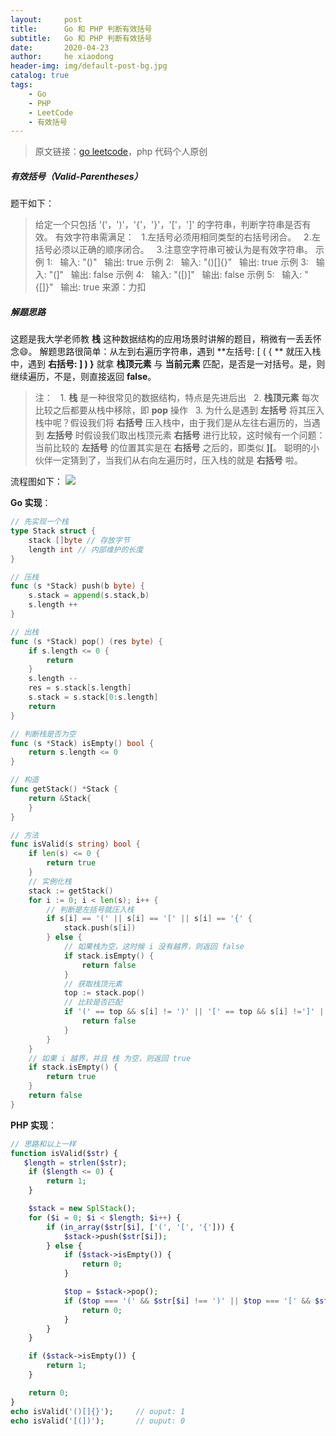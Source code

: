 ```yaml
---
layout:     post
title:      Go 和 PHP 判断有效括号
subtitle:   Go 和 PHP 判断有效括号
date:       2020-04-23
author:     he xiaodong
header-img: img/default-post-bg.jpg
catalog: true
tags:
    - Go
    - PHP
    - LeetCode
    - 有效括号
---
```


> 原文链接：[go leetcode](https://github.com/wx-satellite/learning-algorithm)，php 代码个人原创

##### 有效括号（Valid-Parentheses）
题干如下：
> 给定一个只包括 '('，')'，'{'，'}'，'['，']' 的字符串，判断字符串是否有效。
有效字符串需满足：
&nbsp;&nbsp;1.左括号必须用相同类型的右括号闭合。
&nbsp;&nbsp;2.左括号必须以正确的顺序闭合。
&nbsp;&nbsp;3.注意空字符串可被认为是有效字符串。
示例 1:
&nbsp;&nbsp;输入: "()"
&nbsp;&nbsp;输出: true
示例 2:
&nbsp;&nbsp;输入: "()[]{}"
&nbsp;&nbsp;输出: true
示例 3:
&nbsp;&nbsp;输入: "(]"
&nbsp;&nbsp;输出: false
示例 4:
&nbsp;&nbsp;输入: "([)]"
&nbsp;&nbsp;输出: false
示例 5:
&nbsp;&nbsp;输入: "{[]}"
&nbsp;&nbsp;输出: true
来源：力扣

##### 解题思路
这题是我大学老师教 **栈** 这种数据结构的应用场景时讲解的题目，稍微有一丢丢怀念:smile:。
解题思路很简单：从左到右遍历字符串，遇到 **左括号:  [  (  { ** 就压入栈中，遇到 **右括号:  ]  )  }** 就拿 **栈顶元素** 与 **当前元素** 匹配，是否是一对括号。是，则继续遍历，不是，则直接返回 **false**。
> 注： 
&nbsp;&nbsp;1. **栈** 是一种很常见的数据结构，特点是先进后出
&nbsp;&nbsp;2. **栈顶元素** 每次比较之后都要从栈中移除，即 **pop** 操作
&nbsp;&nbsp;3. 为什么是遇到 **左括号** 将其压入栈中呢？假设我们将 **右括号** 压入栈中，由于我们是从左往右遍历的，当遇到 **左括号** 时假设我们取出栈顶元素 **右括号** 进行比较，这时候有一个问题：当前比较的 **左括号** 的位置其实是在 **右括号** 之后的，即类似 **][**。
聪明的小伙伴一定猜到了，当我们从右向左遍历时，压入栈的就是 **右括号** 啦。

流程图如下：
![](https://cdn.learnku.com/uploads/images/202004/15/21280/f63U1OLjQT.jpg!large)

**Go 实现**：
```go
// 先实现一个栈
type Stack struct {
    stack []byte // 存放字节
    length int // 内部维护的长度
}

// 压栈
func (s *Stack) push(b byte) {
    s.stack = append(s.stack,b)
    s.length ++
}

// 出栈
func (s *Stack) pop() (res byte) {
    if s.length <= 0 {
        return
    }
    s.length --
    res = s.stack[s.length]
    s.stack = s.stack[0:s.length]
    return
}

// 判断栈是否为空
func (s *Stack) isEmpty() bool {
    return s.length <= 0
}

// 构造
func getStack() *Stack {
    return &Stack{
    }
}

// 方法
func isValid(s string) bool {
    if len(s) <= 0 {
        return true
    }
    // 实例化栈
    stack := getStack()
    for i := 0; i < len(s); i++ {
        // 判断是左括号就压入栈
        if s[i] == '(' || s[i] == '[' || s[i] == '{' {
            stack.push(s[i])
        } else {
            // 如果栈为空，这时候 i 没有越界，则返回 false
            if stack.isEmpty() {
                return false
            }
            // 获取栈顶元素
            top := stack.pop()
            // 比较是否匹配
            if '(' == top && s[i] != ')' || '[' == top && s[i] !=']' || '{' == top && s[i] !='}'{
                return false
            }
        }
    }
    // 如果 i 越界，并且 栈 为空，则返回 true
    if stack.isEmpty() {
        return true
    }
    return false
}
```

**PHP 实现**：
```php
// 思路和以上一样
function isValid($str) {
   $length = strlen($str);
    if ($length <= 0) {
        return 1;
    }

    $stack = new SplStack();
    for ($i = 0; $i < $length; $i++) {
        if (in_array($str[$i], ['(', '[', '{'])) {
            $stack->push($str[$i]);
        } else {
            if ($stack->isEmpty()) {
                return 0;
            }

            $top = $stack->pop();
            if ($top === '(' && $str[$i] !== ')' || $top === '[' && $str[$i] !== ']' || $top === '{' && $str[$i] !== '}') {
                return 0;
            }
        }
    }

    if ($stack->isEmpty()) {
        return 1;
    }

    return 0;
}
echo isValid('()[]{}');     // ouput: 1
echo isValid('[(])');       // ouput: 0
```
